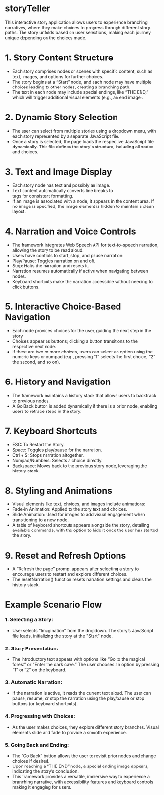 # storyTeller
This interactive story application allows users to experience branching narratives, where they make choices to progress through different story paths. The story unfolds based on user selections, making each journey unique depending on the choices made.
# 1. Story Content Structure
  - Each story comprises nodes or scenes with specific content, such as text, images, and options for further choices.
  - The story begins at a “Start” node, and each node may have multiple choices leading to other nodes, creating a branching path.
  - The text in each node may include special endings, like “THE END,” which will trigger additional visual elements (e.g., an end image).
# 2. Dynamic Story Selection
  - The user can select from multiple stories using a dropdown menu, with each story represented by a separate JavaScript file.
  - Once a story is selected, the page loads the respective JavaScript file dynamically. This file defines the story's structure, including all nodes and choices.
# 3. Text and Image Display
  - Each story node has text and possibly an image.
  - Text content automatically converts line breaks to <br> tags for consistent formatting.
  - If an image is associated with a node, it appears in the content area. If no image is specified, the image element is hidden to maintain a clean layout.
# 4. Narration and Voice Controls
  - The framework integrates Web Speech API for text-to-speech narration, allowing the story to be read aloud.
  - Users have controls to start, stop, and pause narration:
  - Play/Pause: Toggles narration on and off.
  - Stop: Halts the narration and resets it.
  - Narration resumes automatically if active when navigating between nodes.
  - Keyboard shortcuts make the narration accessible without needing to click buttons.
# 5. Interactive Choice-Based Navigation
  - Each node provides choices for the user, guiding the next step in the story.
  - Choices appear as buttons; clicking a button transitions to the respective next node.
  - If there are two or more choices, users can select an option using the numeric keys or numpad (e.g., pressing “1” selects the first choice, “2” the second, and so on).
# 6. History and Navigation
  - The framework maintains a history stack that allows users to backtrack to previous nodes.
  - A Go Back button is added dynamically if there is a prior node, enabling users to retrace steps in the story.
# 7. Keyboard Shortcuts
  - ESC: To Restart the Story.
  - Space: Toggles play/pause for the narration.
  - Ctrl + S: Stops narration altogether.
  - Numpad/Numbers: Selects a choice directly.
  - Backspace: Moves back to the previous story node, leveraging the history stack.
# 8. Styling and Animations
  - Visual elements like text, choices, and images include animations:
  - Fade-in Animation: Applied to the story text and choices.
  - Slide Animation: Used for images to add visual engagement when transitioning to a new node.
  - A table of keyboard shortcuts appears alongside the story, detailing available commands, with the option to hide it once the user has started the story.
# 9. Reset and Refresh Options
  - A “Refresh the page” prompt appears after selecting a story to encourage users to restart and explore different choices.
  - The resetNarration() function resets narration settings and clears the history stack.
# Example Scenario Flow
### 1. Selecting a Story:
  - User selects “Imagination” from the dropdown. The story’s JavaScript file loads, initializing the story at the "Start" node.
### 2. Story Presentation:
  - The introductory text appears with options like “Go to the magical forest” or “Enter the dark cave.” The user chooses an option by pressing “1” or “2” on the keyboard.
### 3. Automatic Narration:
  - If the narration is active, it reads the current text aloud. The user can pause, resume, or stop the narration using the play/pause or stop buttons (or keyboard shortcuts).
### 4. Progressing with Choices:
  - As the user makes choices, they explore different story branches. Visual elements slide and fade to provide a smooth experience.
### 5. Going Back and Ending:
  - The “Go Back” button allows the user to revisit prior nodes and change choices if desired.
  - Upon reaching a “THE END” node, a special ending image appears, indicating the story’s conclusion.
  - This framework provides a versatile, immersive way to experience a branching narrative, with accessibility features and keyboard controls making it engaging for users.

